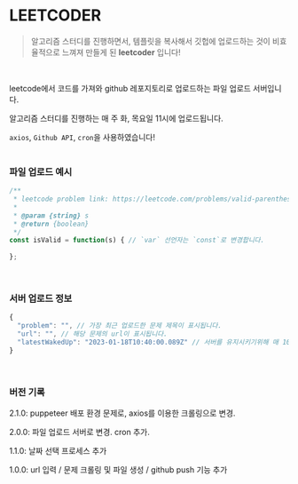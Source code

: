 # LEETCODER

> 알고리즘 스터디를 진행하면서, 템플릿을 복사해서 깃헙에 업로드하는 것이 비효율적으로 느껴져 만들게 된 **leetcoder** 입니다!
<br />

leetcode에서 코드를 가져와 github 레포지토리로 업로드하는 파일 업로드 서버입니다.

알고리즘 스터디를 진행하는 매 주 화, 목요일 11시에 업로드됩니다.

`axios`, `Github API`, `cron`을 사용하였습니다!
<br />
<br />

### 파일 업로드 예시
```javascript
/**
 * leetcode problem link: https://leetcode.com/problems/valid-parentheses/ 파일 상단에 leetcode 링크가 추가 됩니다.
 *
 * @param {string} s
 * @return {boolean}
 */
const isValid = function(s) { // `var` 선언자는 `const`로 변경합니다.
   
};
```
<br />

### 서버 업로드 정보
```javascript
{
  "problem": "", // 가장 최근 업로드한 문제 제목이 표시됩니다.
  "url": "", // 해당 문제의 url이 표시됩니다.
  "latestWakedUp": "2023-01-18T10:40:00.089Z" // 서버를 유지시키기위해 매 10분마다 서버를 깨웁니다.
}
```
<br />

### 버전 기록

2.1.0: puppeteer 배포 환경 문제로, axios를 이용한 크롤링으로 변경.

2.0.0: 파일 업로드 서버로 변경. cron 추가.

1.1.0: 날짜 선택 프로세스 추가

1.0.0: url 입력 / 문제 크롤링 및 파일 생성 / github push 기능 추가
